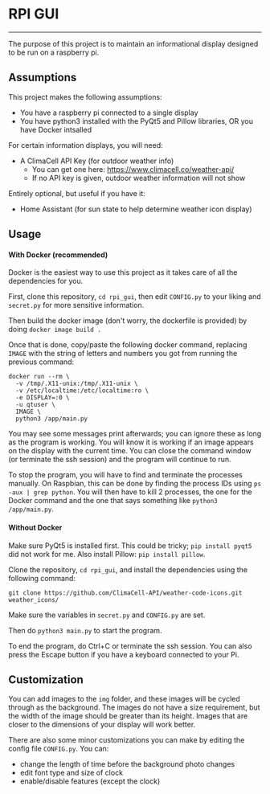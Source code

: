 # RPI GUI
---
The purpose of this project is to maintain an informational display designed to be run on a raspberry pi.


## Assumptions

This project makes the following assumptions:

* You have a raspberry pi connected to a single display
* You have python3 installed with the PyQt5 and Pillow libraries, OR you have Docker intsalled

For certain information displays, you will need:

* A ClimaCell API Key (for outdoor weather info)
  * You can get one here: https://www.climacell.co/weather-api/
  * If no API key is given, outdoor weather information will not show

Entirely optional, but useful if you have it:

* Home Assistant (for sun state to help determine weather icon display)

## Usage

#### With Docker (recommended)

Docker is the easiest way to use this project as it takes care of all the dependencies for you.

First, clone this repository, `cd rpi_gui`, then edit `CONFIG.py` to your liking and `secret.py` for more sensitive information.

Then build the docker image (don't worry, the dockerfile is provided) by doing `docker image build .`

Once that is done, copy/paste the following docker command, replacing `IMAGE` with the string of letters and numbers you got from running the previous command:
```
docker run --rm \
  -v /tmp/.X11-unix:/tmp/.X11-unix \
  -v /etc/localtime:/etc/localtime:ro \
  -e DISPLAY=:0 \
  -u qtuser \
  IMAGE \
  python3 /app/main.py
```

You may see some messages print afterwards; you can ignore these as long as the program is working. You will know it is working if an image appears on the display with the current time. You can close the command window (or terminate the ssh session) and the program will continue to run. 

To stop the program, you will have to find and terminate the processes manually. On Raspbian, this can be done by finding the process IDs using `ps -aux | grep python`. You will then have to kill 2 processes, the one for the Docker command and the one that says something like `python3 /app/main.py`.

#### Without Docker

Make sure PyQt5 is installed first. This could be tricky; `pip install pyqt5` did not work for me. Also install Pillow: `pip install pillow`.

Clone the repository, `cd rpi_gui`, and install the dependencies using the following command:

`git clone https://github.com/ClimaCell-API/weather-code-icons.git weather_icons/`

Make sure the variables in `secret.py` and `CONFIG.py` are set.
 
Then do `python3 main.py` to start the program.

To end the program, do Ctrl+C or terminate the ssh session. You can also press the Escape button if you have a keyboard connected to your Pi.

## Customization

You can add images to the `img` folder, and these images will be cycled through as the background. The images do not have a size requirement, but the width of the image should be greater than its height. Images that are closer to the dimensions of your display will work better.

There are also some minor customizations you can make by editing the config file `CONFIG.py`. You can:

* change the length of time before the background photo changes
* edit font type and size of clock
* enable/disable features (except the clock)
